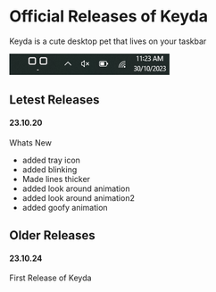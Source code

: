 # Official Releases of Keyda
Keyda is a cute desktop pet that lives on your taskbar

![Image of Keyda on taskbar](https://github.com/HuskiGames/Keyda-Releases/blob/main/README-Files/image-on-taskbar.png)


## Letest Releases
#### 23.10.20
Whats New
- added tray icon
- added blinking
- Made lines thicker
- added look around animation
- added look around animation2
- added goofy animation

## Older Releases
#### 23.10.24
First Release of Keyda
